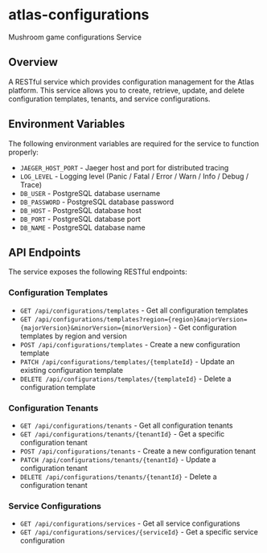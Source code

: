 # atlas-configurations
Mushroom game configurations Service

## Overview

A RESTful service which provides configuration management for the Atlas platform. This service allows you to create, retrieve, update, and delete configuration templates, tenants, and service configurations.

## Environment Variables

The following environment variables are required for the service to function properly:

- `JAEGER_HOST_PORT` - Jaeger host and port for distributed tracing
- `LOG_LEVEL` - Logging level (Panic / Fatal / Error / Warn / Info / Debug / Trace)
- `DB_USER` - PostgreSQL database username
- `DB_PASSWORD` - PostgreSQL database password
- `DB_HOST` - PostgreSQL database host
- `DB_PORT` - PostgreSQL database port
- `DB_NAME` - PostgreSQL database name

## API Endpoints

The service exposes the following RESTful endpoints:

### Configuration Templates

- `GET /api/configurations/templates` - Get all configuration templates
- `GET /api/configurations/templates?region={region}&majorVersion={majorVersion}&minorVersion={minorVersion}` - Get configuration templates by region and version
- `POST /api/configurations/templates` - Create a new configuration template
- `PATCH /api/configurations/templates/{templateId}` - Update an existing configuration template
- `DELETE /api/configurations/templates/{templateId}` - Delete a configuration template

### Configuration Tenants

- `GET /api/configurations/tenants` - Get all configuration tenants
- `GET /api/configurations/tenants/{tenantId}` - Get a specific configuration tenant
- `POST /api/configurations/tenants` - Create a new configuration tenant
- `PATCH /api/configurations/tenants/{tenantId}` - Update a configuration tenant
- `DELETE /api/configurations/tenants/{tenantId}` - Delete a configuration tenant

### Service Configurations

- `GET /api/configurations/services` - Get all service configurations
- `GET /api/configurations/services/{serviceId}` - Get a specific service configuration
